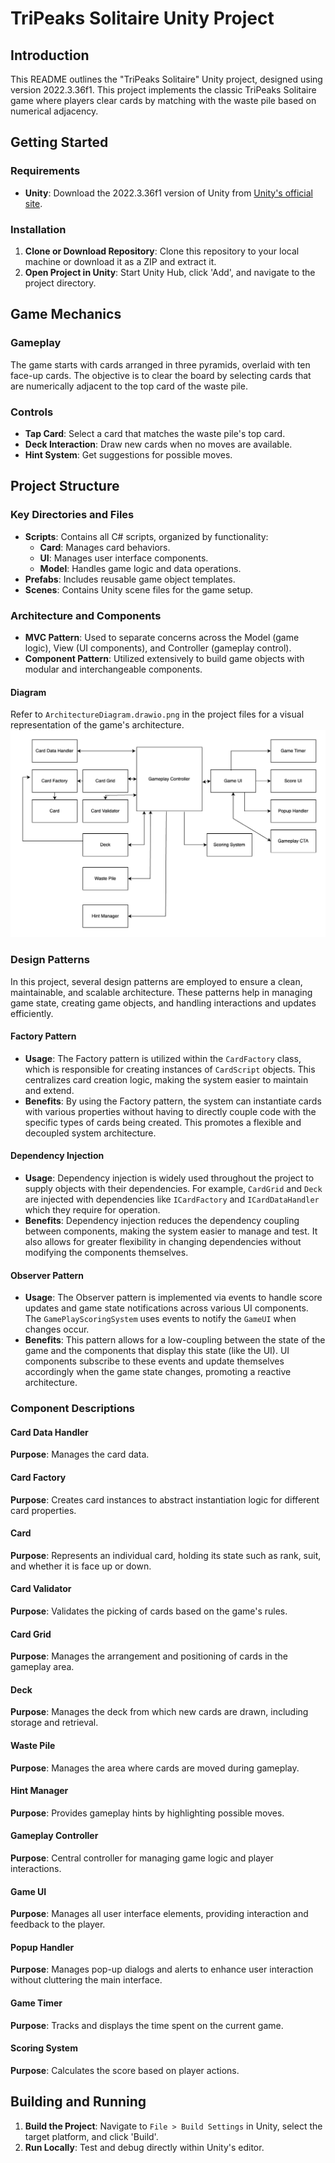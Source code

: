 # TriPeaks Solitaire Unity Project

## Introduction
This README outlines the "TriPeaks Solitaire" Unity project, designed using version 2022.3.36f1. This project implements the classic TriPeaks Solitaire game where players clear cards by matching with the waste pile based on numerical adjacency.

## Getting Started

### Requirements
- **Unity**: Download the 2022.3.36f1 version of Unity from [Unity's official site](http://unity3d.com/get-unity).

### Installation
1. **Clone or Download Repository**: Clone this repository to your local machine or download it as a ZIP and extract it.
2. **Open Project in Unity**: Start Unity Hub, click 'Add', and navigate to the project directory.

## Game Mechanics

### Gameplay
The game starts with cards arranged in three pyramids, overlaid with ten face-up cards. The objective is to clear the board by selecting cards that are numerically adjacent to the top card of the waste pile.

### Controls
- **Tap Card**: Select a card that matches the waste pile's top card.
- **Deck Interaction**: Draw new cards when no moves are available.
- **Hint System**: Get suggestions for possible moves.

## Project Structure

### Key Directories and Files
- **Scripts**: Contains all C# scripts, organized by functionality:
  - **Card**: Manages card behaviors.
  - **UI**: Manages user interface components.
  - **Model**: Handles game logic and data operations.
- **Prefabs**: Includes reusable game object templates.
- **Scenes**: Contains Unity scene files for the game setup.

### Architecture and Components
- **MVC Pattern**: Used to separate concerns across the Model (game logic), View (UI components), and Controller (gameplay control).
- **Component Pattern**: Utilized extensively to build game objects with modular and interchangeable components.

#### Diagram
Refer to `ArchitectureDiagram.drawio.png` in the project files for a visual representation of the game's architecture.
![Architecture Diagram](ArchitectureDiagram.drawio.png "Architecture Diagram")


### Design Patterns

In this project, several design patterns are employed to ensure a clean, maintainable, and scalable architecture. These patterns help in managing game state, creating game objects, and handling interactions and updates efficiently.

#### Factory Pattern
- **Usage**: The Factory pattern is utilized within the `CardFactory` class, which is responsible for creating instances of `CardScript` objects. This centralizes card creation logic, making the system easier to maintain and extend.
- **Benefits**: By using the Factory pattern, the system can instantiate cards with various properties without having to directly couple code with the specific types of cards being created. This promotes a flexible and decoupled system architecture.

#### Dependency Injection
- **Usage**: Dependency injection is widely used throughout the project to supply objects with their dependencies. For example, `CardGrid` and `Deck` are injected with dependencies like `ICardFactory` and `ICardDataHandler` which they require for operation.
- **Benefits**: Dependency injection reduces the dependency coupling between components, making the system easier to manage and test. It also allows for greater flexibility in changing dependencies without modifying the components themselves.

#### Observer Pattern
- **Usage**: The Observer pattern is implemented via events to handle score updates and game state notifications across various UI components. The `GamePlayScoringSystem` uses events to notify the `GameUI` when changes occur.
- **Benefits**: This pattern allows for a low-coupling between the state of the game and the components that display this state (like the UI). UI components subscribe to these events and update themselves accordingly when the game state changes, promoting a reactive architecture.

### Component Descriptions

#### Card Data Handler
**Purpose**: Manages the card data.

#### Card Factory
**Purpose**: Creates card instances to abstract instantiation logic for different card properties.

#### Card
**Purpose**: Represents an individual card, holding its state such as rank, suit, and whether it is face up or down.

#### Card Validator
**Purpose**: Validates the picking of cards based on the game's rules.

#### Card Grid
**Purpose**: Manages the arrangement and positioning of cards in the gameplay area.

#### Deck
**Purpose**: Manages the deck from which new cards are drawn, including storage and retrieval.

#### Waste Pile
**Purpose**: Manages the area where cards are moved during gameplay.

#### Hint Manager
**Purpose**: Provides gameplay hints by highlighting possible moves.

#### Gameplay Controller
**Purpose**: Central controller for managing game logic and player interactions.

#### Game UI
**Purpose**: Manages all user interface elements, providing interaction and feedback to the player.

#### Popup Handler
**Purpose**: Manages pop-up dialogs and alerts to enhance user interaction without cluttering the main interface.

#### Game Timer
**Purpose**: Tracks and displays the time spent on the current game.

#### Scoring System
**Purpose**: Calculates the score based on player actions.

## Building and Running
1. **Build the Project**: Navigate to `File > Build Settings` in Unity, select the target platform, and click 'Build'.
2. **Run Locally**: Test and debug directly within Unity's editor.
